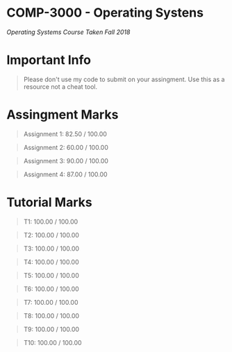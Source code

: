 # COMP-3000 - Operating Systens  

*Operating Systems*
*Course Taken Fall 2018*

# Important Info 

>Please don't use my code to submit on your assingment. Use this as a resource not a cheat tool.   

# Assingment Marks  

>Assignment 1: 82.50 / 100.00

>Assignment 2: 60.00 / 100.00

>Assignment 3: 90.00 / 100.00

>Assignment 4: 87.00 / 100.00 

# Tutorial Marks  

>T1:  100.00 / 100.00

>T2:  100.00 / 100.00

>T3:  100.00 / 100.00

>T4:  100.00 / 100.00

>T5:  100.00 / 100.00

>T6:  100.00 / 100.00

>T7:  100.00 / 100.00

>T8:  100.00 / 100.00

>T9:  100.00 / 100.00

>T10:  100.00 / 100.00

